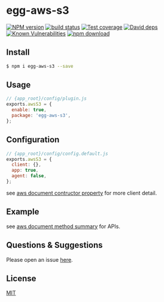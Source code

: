 # egg-aws-s3

[![NPM version][npm-image]][npm-url]
[![build status][travis-image]][travis-url]
[![Test coverage][codecov-image]][codecov-url]
[![David deps][david-image]][david-url]
[![Known Vulnerabilities][snyk-image]][snyk-url]
[![npm download][download-image]][download-url]

[npm-image]: https://img.shields.io/npm/v/egg-aws-s3.svg?style=flat-square
[npm-url]: https://npmjs.org/package/egg-aws-s3
[travis-image]: https://img.shields.io/travis/eggjs/egg-aws-s3.svg?style=flat-square
[travis-url]: https://travis-ci.org/eggjs/egg-aws-s3
[codecov-image]: https://img.shields.io/codecov/c/github/eggjs/egg-aws-s3.svg?style=flat-square
[codecov-url]: https://codecov.io/github/eggjs/egg-aws-s3?branch=master
[david-image]: https://img.shields.io/david/eggjs/egg-aws-s3.svg?style=flat-square
[david-url]: https://david-dm.org/eggjs/egg-aws-s3
[snyk-image]: https://snyk.io/test/npm/egg-aws-s3/badge.svg?style=flat-square
[snyk-url]: https://snyk.io/test/npm/egg-aws-s3
[download-image]: https://img.shields.io/npm/dm/egg-aws-s3.svg?style=flat-square
[download-url]: https://npmjs.org/package/egg-aws-s3

<!--
Description here.
-->

## Install

```bash
$ npm i egg-aws-s3 --save
```

## Usage

```js
// {app_root}/config/plugin.js
exports.awsS3 = {
  enable: true,
  package: 'egg-aws-s3',
};
```

## Configuration

```js
// {app_root}/config/config.default.js
exports.awsS3 = {
  client: {},
  app: true,
  agent: false,
};

```
see [aws document contructor property](https://docs.aws.amazon.com/AWSJavaScriptSDK/latest/AWS/S3.html#constructor-property) for more client detail.

## Example

see [aws document method summary](https://docs.aws.amazon.com/AWSJavaScriptSDK/latest/AWS/S3.html#method-summary) for APIs.

## Questions & Suggestions

Please open an issue [here](https://github.com/eggjs/egg/issues).

## License

[MIT](LICENSE)
